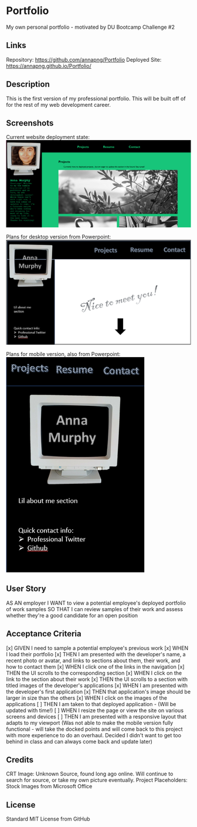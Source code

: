 # Portfolio
 My own personal portfolio - motivated by DU Bootcamp Challenge #2


## Links
Repository: https://github.com/annapng/Portfolio 
Deployed Site: https://annapng.github.io/Portfolio/


## Description
This is the first version of my professional portfolio. This will be built off of for the rest of my web development career.


## Screenshots
Current website deployment state:
![Current final website](assets\images\Screenshot1.png)

Plans for desktop version from Powerpoint:
![Plan for desktop version](assets\images\Screenshot2.png)

Plans for mobile version, also from Powerpoint:
![Plan for mobile version](assets\images\Screenshot3.png)


## User Story
AS AN employer
I WANT to view a potential employee's deployed portfolio of work samples
SO THAT I can review samples of their work and assess whether they're a good candidate for an open position


## Acceptance Criteria
[x] GIVEN I need to sample a potential employee's previous work
[x] WHEN I load their portfolio
[x] THEN I am presented with the developer's name, a recent photo or avatar, and links to sections about them, their work, and how to contact them
[x] WHEN I click one of the links in the navigation
[x] THEN the UI scrolls to the corresponding section
[x] WHEN I click on the link to the section about their work
[x] THEN the UI scrolls to a section with titled images of the developer's applications
[x] WHEN I am presented with the developer's first application
[x] THEN that application's image should be larger in size than the others
[x] WHEN I click on the images of the applications
[ ] THEN I am taken to that deployed application - (Will be updated with time!)
[ ] WHEN I resize the page or view the site on various screens and devices
[ ] THEN I am presented with a responsive layout that adapts to my viewport (Was not able to make the mobile version fully functional - will take the docked points and will come back to this project with more experience to do an overhaul. Decided I didn't want to get too behind in class and can always come back and update later)


## Credits
CRT Image: Unknown Source, found long ago online. Will continue to search for source, or take my own picture eventually.
Project Placeholders: Stock Images from Microsoft Office


## License
Standard MIT License from GitHub